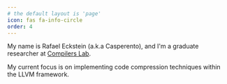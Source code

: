 ```yaml
---
# the default layout is 'page'
icon: fas fa-info-circle
order: 4
---
```


My name is Rafael Eckstein (a.k.a Casperento), and I'm a graduate researcher at [Compilers Lab](https://lac-dcc.github.io/).

My current focus is on implementing code compression techniques within the LLVM framework.


